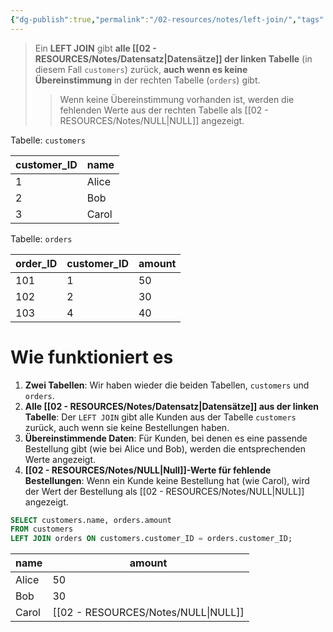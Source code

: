 ```yaml
---
{"dg-publish":true,"permalink":"/02-resources/notes/left-join/","tags":["datenbank","code/SQL"],"noteIcon":"","updated":"2025-08-26T16:35:05.000+02:00"}
---
```


>Ein **LEFT JOIN** gibt **alle [[02 - RESOURCES/Notes/Datensatz\|Datensätze]] der linken Tabelle** (in diesem Fall `customers`) zurück, **auch wenn es keine Übereinstimmung** in der rechten Tabelle (`orders`) gibt.
>>Wenn keine Übereinstimmung vorhanden ist, werden die fehlenden Werte aus der rechten Tabelle als [[02 - RESOURCES/Notes/NULL\|NULL]] angezeigt.


Tabelle: `customers` 

| customer_ID | name  |
| ----------- | ----- |
| 1           | Alice |
| 2           | Bob   |
| 3           | Carol |

Tabelle: `orders` 

|order_ID|customer_ID|amount|
|---|---|---|
|101|1|50|
|102|2|30|
|103|4|40|


# Wie funktioniert es

1. **Zwei Tabellen**: Wir haben wieder die beiden Tabellen, `customers` und `orders`.
2. **Alle [[02 - RESOURCES/Notes/Datensatz\|Datensätze]] aus der linken Tabelle**: Der `LEFT JOIN` gibt alle Kunden aus der Tabelle `customers` zurück, auch wenn sie keine Bestellungen haben.
3. **Übereinstimmende Daten**: Für Kunden, bei denen es eine passende Bestellung gibt (wie bei Alice und Bob), werden die entsprechenden Werte angezeigt.
4. **[[02 - RESOURCES/Notes/NULL\|Null]]-Werte für fehlende Bestellungen**: Wenn ein Kunde keine Bestellung hat (wie Carol), wird der Wert der Bestellung als [[02 - RESOURCES/Notes/NULL\|NULL]] angezeigt.

```sql
SELECT customers.name, orders.amount
FROM customers
LEFT JOIN orders ON customers.customer_ID = orders.customer_ID;
```

| name  | amount |
| ----- | ------ |
| Alice | 50     |
| Bob   | 30     |
| Carol | [[02 - RESOURCES/Notes/NULL\|NULL]]   |
